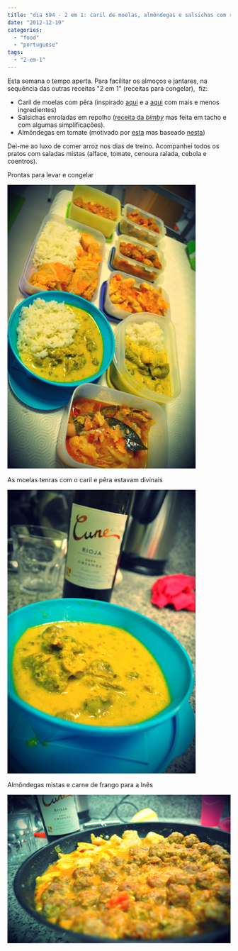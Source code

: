 ```yaml
---
title: "dia 594 - 2 em 1: caril de moelas, almôndegas e salsichas com repolho"
date: "2012-12-19"
categories: 
  - "food"
  - "portuguese"
tags: 
  - "2-em-1"
---
```


Esta semana o tempo aperta. Para facilitar os almoços e jantares, na sequência das outras receitas "2 em 1" (receitas para congelar),  fiz:

- Caril de moelas com pêra (inspirado [aqui](http://www.bbc.co.uk/food/recipes/chicken_curry_with_59058) e a [aqui](http://elvirabistrot.blogspot.pt/2010/05/moelas-guisadas.html) com mais e menos ingredientes)
- Salsichas enroladas em repolho ([receita da _bimby_](http://petiscos.com/receita.php?recid=11045&catid=33) mas feita em tacho e com algumas simplificações).
- Almôndegas em tomate (motivado por [esta](http://saborespaleo.com/recipes/79) mas baseado [nesta](http://elvirabistrot.blogspot.pt/2006/04/almndegas-com-esparguete.html))

Dei-me ao luxo de comer arroz nos dias de treino. Acompanhei todos os pratos com saladas mistas (alface, tomate, cenoura ralada, cebola e coentros).  

  

Prontas para levar e congelar

[![](images/3.jpg)](http://1.bp.blogspot.com/-TXzYF6k129k/UNJS47hRhzI/AAAAAAAAFSw/kMxSjqo0lng/s1600/3.jpg)

  

As moelas tenras com o caril e pêra estavam divinais

[![](images/1.jpg)](http://1.bp.blogspot.com/-3qx272f-cJs/UNJS2XqMnuI/AAAAAAAAFSg/6JOqlRm5VmI/s1600/1.jpg)

  

Almôndegas mistas e carne de frango para a Inês

[![](images/2.jpg)](http://4.bp.blogspot.com/-HpzygClsiJ0/UNJS3icPEKI/AAAAAAAAFSo/DxpuUv3yjvI/s1600/2.jpg)
